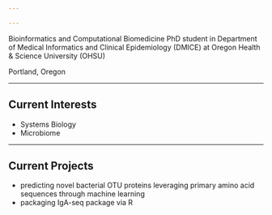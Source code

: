 ```yaml
---

---
```

Bioinformatics and Computational Biomedicine PhD student in Department of Medical Informatics and Clinical Epidemiology (DMICE) at Oregon Health & Science University (OHSU)

Portland, Oregon

---

## Current Interests

- Systems Biology  
- Microbiome  

---


## Current Projects

- predicting novel bacterial OTU proteins leveraging primary amino acid sequences through machine learning  
- packaging IgA-seq package via R  

